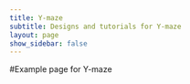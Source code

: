 ```yaml
---
title: Y-maze
subtitle: Designs and tutorials for Y-maze
layout: page
show_sidebar: false
---
```


#Example page for Y-maze 
